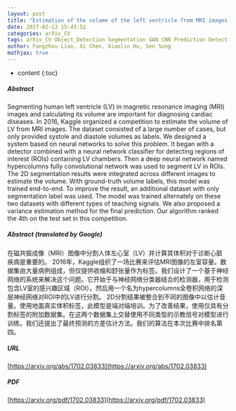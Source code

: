 ```yaml
---
layout: post
title: "Estimation of the volume of the left ventricle from MRI images using deep neural networks"
date: 2017-02-13 15:43:52
categories: arXiv_CV
tags: arXiv_CV Object_Detection Segmentation GAN CNN Prediction Detection
author: Fangzhou Liao, Xi Chen, Xiaolin Hu, Sen Song
mathjax: true
---
```


* content
{:toc}

##### Abstract
Segmenting human left ventricle (LV) in magnetic resonance imaging (MRI) images and calculating its volume are important for diagnosing cardiac diseases. In 2016, Kaggle organized a competition to estimate the volume of LV from MRI images. The dataset consisted of a large number of cases, but only provided systole and diastole volumes as labels. We designed a system based on neural networks to solve this problem. It began with a detector combined with a neural network classifier for detecting regions of interest (ROIs) containing LV chambers. Then a deep neural network named hypercolumns fully convolutional network was used to segment LV in ROIs. The 2D segmentation results were integrated across different images to estimate the volume. With ground-truth volume labels, this model was trained end-to-end. To improve the result, an additional dataset with only segmentation label was used. The model was trained alternately on these two datasets with different types of teaching signals. We also proposed a variance estimation method for the final prediction. Our algorithm ranked the 4th on the test set in this competition.

##### Abstract (translated by Google)
在磁共振成像（MRI）图像中分割人体左心室（LV）并计算其体积对于诊断心脏疾病是重要的。 2016年，Kaggle组织了一场比赛来评估MRI图像的左室容量。数据集由大量病例组成，但仅提供收缩和舒张量作为标签。我们设计了一个基于神经网络的系统来解决这个问题。它开始于与神经网络分类器结合的检测器，用于检测包含LV室的感兴趣区域（ROI）。然后用一个名为hypercolumns全卷积网络的深层神经网络对ROI中的LV进行分割。 2D分割结果被整合到不同的图像中以估计音量。使用地面真实体积标签，此模型是端对端培训。为了改善结果，使用仅具有分割标签的附加数据集。在这两个数据集上交替使用不同类型的示教信号对模型进行训练。我们还提出了最终预测的方差估计方法。我们的算法在本次比赛中排名第四。

##### URL
[https://arxiv.org/abs/1702.03833](https://arxiv.org/abs/1702.03833)

##### PDF
[https://arxiv.org/pdf/1702.03833](https://arxiv.org/pdf/1702.03833)

